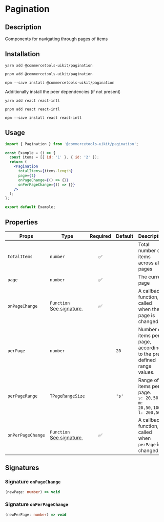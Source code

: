 <!-- THIS IS AN AUTOGENERATED FILE. DO NOT EDIT THIS FILE DIRECTLY. -->
<!-- This file is created by the `pnpm generate-readme` script. -->

# Pagination

## Description

Components for navigating through pages of items

## Installation

```
yarn add @commercetools-uikit/pagination
```

```
pnpm add @commercetools-uikit/pagination
```

```
npm --save install @commercetools-uikit/pagination
```

Additionally install the peer dependencies (if not present)

```
yarn add react react-intl
```

```
pnpm add react react-intl
```

```
npm --save install react react-intl
```

## Usage

```jsx
import { Pagination } from '@commercetools-uikit/pagination';

const Example = () => {
  const items = [{ id: '1' }, { id: '2' }];
  return (
    <Pagination
      totalItems={items.length}
      page={1}
      onPageChange={() => {}}
      onPerPageChange={() => {}}
    />
  );
};

export default Example;
```

## Properties

| Props             | Type                                                        | Required | Default | Description                                                                                               |
| ----------------- | ----------------------------------------------------------- | :------: | ------- | --------------------------------------------------------------------------------------------------------- |
| `totalItems`      | `number`                                                    |    ✅    |         | Total number of items across all pages                                                                    |
| `page`            | `number`                                                    |    ✅    |         | The current page                                                                                          |
| `onPageChange`    | `Function`<br/>[See signature.](#signature-onPageChange)    |    ✅    |         | A callback function, called when the page is changed.                                                     |
| `perPage`         | `number`                                                    |          | `20`    | Number of items per page, according to the pre-defined range values.                                      |
| `perPageRange`    | `TPageRangeSize`                                            |          | `'s'`   | Range of items per page.&#xA;<br/>&#xA;`s: 20,50`&#xA;<br/>&#xA;`m: 20,50,100`&#xA;<br/>&#xA;`l: 200,500` |
| `onPerPageChange` | `Function`<br/>[See signature.](#signature-onPerPageChange) |    ✅    |         | A callback function, called when `perPage` is changed.                                                    |

## Signatures

### Signature `onPageChange`

```ts
(newPage: number) => void
```

### Signature `onPerPageChange`

```ts
(newPerPage: number) => void
```
